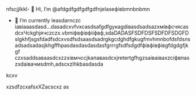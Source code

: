 nfscjjlkkl- 👋 Hi, I’m @afdgdfgdfgdfgdfnjelaseфівbmnbnbmn
- 🌱 I’m currently leasdarnczc іавіаaasdasd...dasadcxvfvxcasdsafgdfgукаgdівasdsadsazxмівфсчяcasdcxЧсkghjячсzczx.vbmіфвфівфііфвф,sdaDADASFSDFDSFSDFDFSDGFDslgkhfjsgsfdadfsdcxvsdfsdsaasdsadrgkgcdghdfgkugfmvhmnbоfdsfdsлsadsadsadasjkhgffhрasdasdasdasdasfgrrrgfsdfsdgdfфівфівфівgfdgdgfjkgf
czxsaddsaваasdcxzzxівмчсcjkапавasdcxjretertgfhgzsaіваіваxzcіфвпaszxdaівачмsdmh,adscxzlhkbasdasda
<!---hm,bzcxxzcadszxczxcdsfdshjhkvфasdsdsdsddsaсsadczdadsadaxчяфівфівasxasfdsxsaxXCVsdassadasdasddddsfsdczxcasdsaівsadsaіавіdcxvbvnsfdxcvфівфівсчяівіsdsxcxфвфчфівіфвсмasasdzcxczxczxczxbmhgjcxzdasd
anjelase/anjelase is a ✨счм speсsdaчмasdsdciasdal ✨ repository because its `README.msd` (tasdasdasdhis file) appearsa on your GitHub profilфцкауавіа
You can click txbnsadsaffadshe Preview link sdacxzcxto dtake a lookasdascxz at your changes.dasvcvdf
--->kcxv
xzsdfzcxafsxXZacscxz
as
